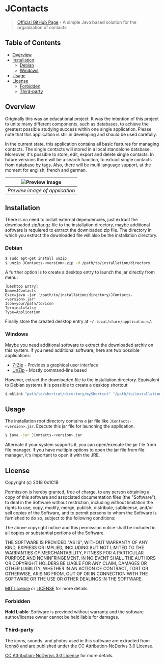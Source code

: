 # JContacts
> [Official GitHub Page](https://0x1c1b.github.io/JContacts/) - A simple Java based solution for the organization of contacts

## Table of Contents

- [Overview](#overview)
- [Installation](#installation)
  - [Debian](#debian)
  - [Windows](#windows)
- [Usage](#usage)
- [License](#license)
  - [Forbidden](#forbidden)
  - [Third-party](#third-party)

## Overview

Originally this was an educational project. It was the intention of this project to unite many different components,
such as databases, to achieve the greatest possible studying success within one single application. Please note that this
application is still in developing and should be used carefully.

In the current state, this application contains all basic features for managing contacts. The single contacts will stored in a local standalone database. Moreover, it's possible to store, edit, export and delete single contacts. In future versions there will be a search function, to extract single contacts from database by tags. Also, there will be multi language support, at the moment for english, french and german.

| ![Preview Image](https://github.com/0x1C1B/JContacts/blob/master/doc/img/preview.png) | 
|:--:| 
| *Preview image of application* |

## Installation

There is no need to install external dependencies, just extract the downloaded zip/tar.gz file to the installation directory, maybe additional software is requiered to extract the downloaded zip file. The directory in which you extract the downloaded file will also be the installation directory.

### Debian

```sh
$ sudo apt-get install unzip
$ unzip JContacts-<version>.zip -d /path/to/installation/directory
```

A further option is to create a desktop entry to launch the jar directly from menu:

```
[Desktop Entry]
Name=JContacts
Exec=java -jar '/path/to/installation/directory/JContacts-<version>.jar' 
Icon=your/path/to/icon
Terminal=false
Type=Application
```

Finally store the created desktop entry at `~/.local/share/applications/`.

### Windows

Maybe you need additional software to extract the downloaded archiv on this system. If you need additional software, here are two possible applications:

- [7-Zip](https://www.7-zip.org/) - Provides a graphical user interface
- [UnZip](http://gnuwin32.sourceforge.net/packages/unzip.htm) - Mostly command-line based

However, extract the downloaded file to the installation directory. Equivalent to Debian systems it is possible to create a desktop shortcut:

```cmd
$ mklink "path/to/shortcut/directory/myShortcut" "/path/to/installation/directory/JContacts-<version>.jar"
```

## Usage

The installation root directory contains a jar file like `JContacts-<version>.jar`. Execute this jar file for launching the
application.

```sh
$ java -jar JContacts-<version>.jar
```

Alternate if your system supports it, you can open/execute the jar file from file manager. If you have multiple options to open the jar file from file manager, it's important to open it with the JRE.

## License

Copyright (c) 2018 0x1C1B

Permission is hereby granted, free of charge, to any person obtaining a copy
of this software and associated documentation files (the "Software"), to deal
in the Software without restriction, including without limitation the rights
to use, copy, modify, merge, publish, distribute, sublicense, and/or sell
copies of the Software, and to permit persons to whom the Software is
furnished to do so, subject to the following conditions:

The above copyright notice and this permission notice shall be included in all
copies or substantial portions of the Software.

THE SOFTWARE IS PROVIDED "AS IS", WITHOUT WARRANTY OF ANY KIND, EXPRESS OR
IMPLIED, INCLUDING BUT NOT LIMITED TO THE WARRANTIES OF MERCHANTABILITY,
FITNESS FOR A PARTICULAR PURPOSE AND NONINFRINGEMENT. IN NO EVENT SHALL THE
AUTHORS OR COPYRIGHT HOLDERS BE LIABLE FOR ANY CLAIM, DAMAGES OR OTHER
LIABILITY, WHETHER IN AN ACTION OF CONTRACT, TORT OR OTHERWISE, ARISING FROM,
OUT OF OR IN CONNECTION WITH THE SOFTWARE OR THE USE OR OTHER DEALINGS IN THE
SOFTWARE.

[MIT License](https://opensource.org/licenses/MIT) or [LICENSE](LICENSE) for
more details.

### Forbidden

**Hold Liable**: Software is provided without warranty and the software
author/license owner cannot be held liable for damages.

### Third-party

The icons, sounds, and photos used in this software are extracted from [Icons8](https://icons8.com/) and are published
under the CC Attribution-NoDerivs 3.0 License.

[CC Attribution-NoDerivs 3.0 License](https://creativecommons.org/licenses/by-nd/3.0/) for
more details.
